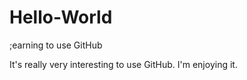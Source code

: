 # Hello-World
;earning to use GitHub


It's really very interesting to use GitHub.
I'm enjoying it.
